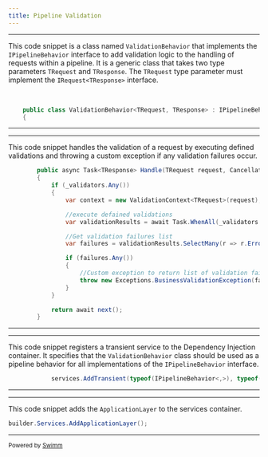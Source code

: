 ```yaml
---
title: Pipeline Validation
---
```

<SwmSnippet path="/Application/Beheaviors/ValidationBehavior.cs" line="6">

---

This code snippet is a class named <SwmToken path="/Application/Beheaviors/ValidationBehavior.cs" pos="6:5:5" line-data="    public class ValidationBehavior&lt;TRequest, TResponse&gt; : IPipelineBehavior&lt;TRequest, TResponse&gt; where TRequest : IRequest&lt;TResponse&gt;">`ValidationBehavior`</SwmToken> that implements the <SwmToken path="/Application/Beheaviors/ValidationBehavior.cs" pos="6:15:15" line-data="    public class ValidationBehavior&lt;TRequest, TResponse&gt; : IPipelineBehavior&lt;TRequest, TResponse&gt; where TRequest : IRequest&lt;TResponse&gt;">`IPipelineBehavior`</SwmToken> interface to add validation logic to the handling of requests within a pipeline. It is a generic class that takes two type parameters <SwmToken path="/Application/Beheaviors/ValidationBehavior.cs" pos="6:7:7" line-data="    public class ValidationBehavior&lt;TRequest, TResponse&gt; : IPipelineBehavior&lt;TRequest, TResponse&gt; where TRequest : IRequest&lt;TResponse&gt;">`TRequest`</SwmToken> and <SwmToken path="/Application/Beheaviors/ValidationBehavior.cs" pos="6:10:10" line-data="    public class ValidationBehavior&lt;TRequest, TResponse&gt; : IPipelineBehavior&lt;TRequest, TResponse&gt; where TRequest : IRequest&lt;TResponse&gt;">`TResponse`</SwmToken>. The <SwmToken path="/Application/Beheaviors/ValidationBehavior.cs" pos="6:7:7" line-data="    public class ValidationBehavior&lt;TRequest, TResponse&gt; : IPipelineBehavior&lt;TRequest, TResponse&gt; where TRequest : IRequest&lt;TResponse&gt;">`TRequest`</SwmToken> type parameter must implement the <SwmToken path="/Application/Beheaviors/ValidationBehavior.cs" pos="6:29:32" line-data="    public class ValidationBehavior&lt;TRequest, TResponse&gt; : IPipelineBehavior&lt;TRequest, TResponse&gt; where TRequest : IRequest&lt;TResponse&gt;">`IRequest<TResponse>`</SwmToken> interface.

&nbsp;

```c#
    public class ValidationBehavior<TRequest, TResponse> : IPipelineBehavior<TRequest, TResponse> where TRequest : IRequest<TResponse>
    {
```

---

</SwmSnippet>

<SwmSnippet path="/Application/Beheaviors/ValidationBehavior.cs" line="15">

---

This code snippet handles the validation of a request by executing defined validations and throwing a custom exception if any validation failures occur.

```c#
        public async Task<TResponse> Handle(TRequest request, CancellationToken cancellationToken, RequestHandlerDelegate<TResponse> next)
        {
            if (_validators.Any())
            {
                var context = new ValidationContext<TRequest>(request);

                //execute defained validations
                var validationResults = await Task.WhenAll(_validators.Select(x => x.ValidateAsync(context, cancellationToken)));

                //Get validation failures list
                var failures = validationResults.SelectMany(r => r.Errors).Where(f => f != null).ToList();

                if (failures.Any())
                {
                    //Custom exception to return list of validation failures
                    throw new Exceptions.BusinessValidationException(failures);
                }
            }

            return await next();
        }
```

---

</SwmSnippet>

<SwmSnippet path="/Application/ServiceExtensions.cs" line="34">

---

This code snippet registers a transient service to the Dependency Injection container. It specifies that the <SwmToken path="/Application/Beheaviors/ValidationBehavior.cs" pos="6:5:5" line-data="    public class ValidationBehavior&lt;TRequest, TResponse&gt; : IPipelineBehavior&lt;TRequest, TResponse&gt; where TRequest : IRequest&lt;TResponse&gt;">`ValidationBehavior`</SwmToken> class should be used as a pipeline behavior for all implementations of the <SwmToken path="/Application/Beheaviors/ValidationBehavior.cs" pos="6:15:15" line-data="    public class ValidationBehavior&lt;TRequest, TResponse&gt; : IPipelineBehavior&lt;TRequest, TResponse&gt; where TRequest : IRequest&lt;TResponse&gt;">`IPipelineBehavior`</SwmToken> interface.

```c#
            services.AddTransient(typeof(IPipelineBehavior<,>), typeof(ValidationBehavior<,>));
```

---

</SwmSnippet>

<SwmSnippet path="/WebAPI/Program.cs" line="13">

---

This code snippet adds the `ApplicationLayer` to the services container.

```c#
builder.Services.AddApplicationLayer();
```

---

</SwmSnippet>

<SwmMeta version="3.0.0" repo-id="Z2l0aHViJTNBJTNBV2ViQVBJLU9uaW9uJTNBJTNBMTk1MExhYnM=" repo-name="WebAPI-Onion"><sup>Powered by [Swimm](https://app.swimm.io/)</sup></SwmMeta>
